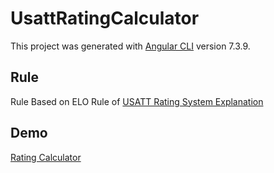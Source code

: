 # UsattRatingCalculator

This project was generated with [Angular CLI](https://github.com/angular/angular-cli) version 7.3.9.

## Rule 

Rule Based on ELO Rule of [USATT Rating System Explanation](https://www.teamusa.org/usa-table-tennis/ratings/rating-system)

## Demo

[Rating Calculator](http://ulyssesjason.com)

